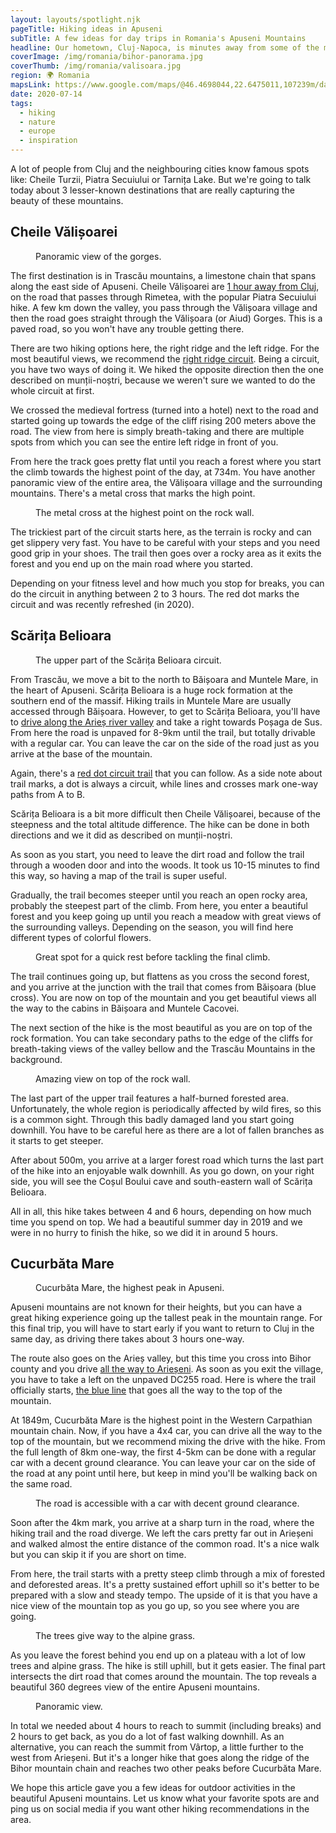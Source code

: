 ```yaml
---
layout: layouts/spotlight.njk
pageTitle: Hiking ideas in Apuseni
subTitle: A few ideas for day trips in Romania's Apuseni Mountains
headline: Our hometown, Cluj-Napoca, is minutes away from some of the most picturesque places in Romania, in the Apuseni mountains. While the mountains are not tall, they have the most accessible and beginner friendly hiking trails in our country.
coverImage: /img/romania/bihor-panorama.jpg
coverThumb: /img/romania/valisoara.jpg
region: 🌍 Romania
mapsLink: https://www.google.com/maps/@46.4698044,22.6475011,107239m/data=!3m1!1e3
date: 2020-07-14
tags:
  - hiking
  - nature
  - europe
  - inspiration
---
```


A lot of people from Cluj and the neighbouring cities know famous spots like: Cheile Turzii, Piatra Secuiului or Tarnița Lake. But we're going to talk today about 3 lesser-known destinations that are really capturing the beauty of these mountains.

## Cheile Vălișoarei

<figure>
  <img src="/img/romania/valisoara.jpg" alt="">
  <figcaption>Panoramic view of the gorges.</figcaption>
</figure>

The first destination is in Trascău mountains, a limestone chain that spans along the east side of Apuseni. Cheile Vălișoarei are [1 hour away from Cluj](https://goo.gl/maps/iFxuPePGPECDPoas8), on the road that passes through Rimetea, with the popular Piatra Secuiului hike. A few km down the valley, you pass through the Vălișoara village and then the road goes straight through the Vălișoara (or Aiud) Gorges. This is a paved road, so you won't have any trouble getting there.

There are two hiking options here, the right ridge and the left ridge. For the most beautiful views, we recommend the [right ridge circuit](https://muntii-nostri.ro/ro/routeinfo/circuit-cheile-valisoarei-aiudului-versantul-drept). Being a circuit, you have two ways of doing it. We hiked the opposite direction then the one described on munții-noștri, because we weren't sure we wanted to do the whole circuit at first.

We crossed the medieval fortress (turned into a hotel) next to the road and started going up towards the edge of the cliff rising 200 meters above the road. The view from here is simply breath-taking and there are multiple spots from which you can see the entire left ridge in front of you.

From here the track goes pretty flat until you reach a forest where you start the climb towards the highest point of the day, at 734m. You have another panoramic view of the entire area, the Vălișoara village and the surrounding mountains. There's a metal cross that marks the high point.

<figure>
  <img src="/img/romania/valisoara-cross.jpg" alt="">
  <figcaption>The metal cross at the highest point on the rock wall.</figcaption>
</figure>

The trickiest part of the circuit starts here, as the terrain is rocky and can get slippery very fast. You have to be careful with your steps and you need good grip in your shoes. The trail then goes over a rocky area as it exits the forest and you end up on the main road where you started.

Depending on your fitness level and how much you stop for breaks, you can do the circuit in anything between 2 to 3 hours. The red dot marks the circuit and was recently refreshed (in 2020).

## Scărița Belioara

<figure>
  <img src="/img/romania/scarita-belioara.jpg" alt="">
  <figcaption>The upper part of the Scărița Belioara circuit.</figcaption>
</figure>

From Trascău, we move a bit to the north to Băișoara and Muntele Mare, in the heart of Apuseni. Scărița Belioara is a huge rock formation at the southern end of the massif. Hiking trails in Muntele Mare are usually accessed through Băișoara. However, to get to Scărița Belioara, you'll have to [drive along the Arieș river valley](https://goo.gl/maps/cguR3VQuK37P2AWb7) and take a right towards Poșaga de Sus. From here the road is unpaved for 8-9km until the trail, but totally drivable with a regular car. You can leave the car on the side of the road just as you arrive at the base of the mountain.

Again, there's a [red dot circuit trail](https://muntii-nostri.ro/ro/routeinfo/belioara-rezervatia-scarita-belioara-belioara) that you can follow. As a side note about trail marks, a dot is always a circuit, while lines and crosses mark one-way paths from A to B.

Scărița Belioara is a bit more difficult then Cheile Vălișoarei, because of the steepness and the total altitude difference. The hike can be done in both directions and we it did as described on munții-noștri.

As soon as you start, you need to leave the dirt road and follow the trail through a wooden door and into the woods. It took us 10-15 minutes to find this way, so having a map of the trail is super useful.

Gradually, the trail becomes steeper until you reach an open rocky area, probably the steepest part of the climb. From here, you enter a beautiful forest and you keep going up until you reach a meadow with great views of the surrounding valleys. Depending on the season, you will find here different types of colorful flowers.

<figure>
  <img src="/img/romania/scarita-belioara-meadow.jpg" alt="">
  <figcaption>Great spot for a quick rest before tackling the final climb.</figcaption>
</figure>

The trail continues going up, but flattens as you cross the second forest, and you arrive at the junction with the trail that comes from Băișoara (blue cross). You are now on top of the mountain and you get beautiful views all the way to the cabins in Băișoara and Muntele Cacovei.

The next section of the hike is the most beautiful as you are on top of the rock formation. You can take secondary paths to the edge of the cliffs for breath-taking views of the valley bellow and the Trascău Mountains in the background.

<figure>
  <img src="/img/romania/scarita-belioara-upper-path.jpg" alt="">
  <figcaption>Amazing view on top of the rock wall.</figcaption>
</figure>

The last part of the upper trail features a half-burned forested area. Unfortunately, the whole region is periodically affected by wild fires, so this is a common sight. Through this badly damaged land you start going downhill. You have to be careful here as there are a lot of fallen branches as it starts to get steeper.

After about 500m, you arrive at a larger forest road which turns the last part of the hike into an enjoyable walk downhill. As you go down, on your right side, you will see the Coșul Boului cave and south-eastern wall of Scărița Belioara.

All in all, this hike takes between 4 and 6 hours, depending on how much time you spend on top. We had a beautiful summer day in 2019 and we were in no hurry to finish the hike, so we did it in around 5 hours.

## Cucurbăta Mare

<figure>
  <img src="/img/romania/bihor-mountain-top.jpg" alt="">
  <figcaption>Cucurbăta Mare, the highest peak in Apuseni.</figcaption>
</figure>

Apuseni mountains are not known for their heights, but you can have a great hiking experience going up the tallest peak in the mountain range. For this final trip, you will have to start early if you want to return to Cluj in the same day, as driving there takes about 3 hours one-way.

The route also goes on the Arieș valley, but this time you cross into Bihor county and you drive [all the way to Arieșeni](https://goo.gl/maps/HPZbF9wGXgk6p4ro9). As soon as you exit the village, you have to take a left on the unpaved DC255 road. Here is where the trail officially starts, [the blue line](https://muntii-nostri.ro/ro/routeinfo/valea-ariesul-mare-cucurbata-mare-vf-bihor) that goes all the way to the top of the mountain.

At 1849m, Cucurbăta Mare is the highest point in the Western Carpathian mountain chain. Now, if you have a 4x4 car, you can drive all the way to the top of the mountain, but we recommend mixing the drive with the hike. From the full length of 8km one-way, the first 4-5km can be done with a regular car with a decent ground clearance. You can leave your car on the side of the road at any point until here, but keep in mind you'll be walking back on the same road.

<figure>
  <img src="/img/romania/bihor-road.jpg" alt="">
  <figcaption>The road is accessible with a car with decent ground clearance.</figcaption>
</figure>

Soon after the 4km mark, you arrive at a sharp turn in the road, where the hiking trail and the road diverge. We left the cars pretty far out in Arieșeni and walked almost the entire distance of the common road. It's a nice walk but you can skip it if you are short on time.

From here, the trail starts with a pretty steep climb through a mix of forested and deforested areas. It's a pretty sustained effort uphill so it's better to be prepared with a slow and steady tempo. The upside of it is that you have a nice view of the mountain top as you go up, so you see where you are going.

<figure>
  <img src="/img/romania/bihor-alpine-landscape.jpg" alt="">
  <figcaption>The trees give way to the alpine grass.</figcaption>
</figure>

As you leave the forest behind you end up on a plateau with a lot of low trees and alpine grass. The hike is still uphill, but it gets easier. The final part intersects the dirt road that comes around the mountain. The top reveals a beautiful 360 degrees view of the entire Apuseni mountains.

<figure>
  <img src="/img/romania/bihor-panorama.jpg" alt="">
  <figcaption>Panoramic view.</figcaption>
</figure>

In total we needed about 4 hours to reach to summit (including breaks) and 2 hours to get back, as you do a lot of fast walking downhill. As an alternative, you can reach the summit from Vârtop, a little further to the west from Arieșeni. But it's a longer hike that goes along the ridge of the Bihor mountain chain and reaches two other peaks before Cucurbăta Mare.

We hope this article gave you a few ideas for outdoor activities in the beautiful Apuseni mountains. Let us know what your favorite spots are and ping us on social media if you want other hiking recommendations in the area.
